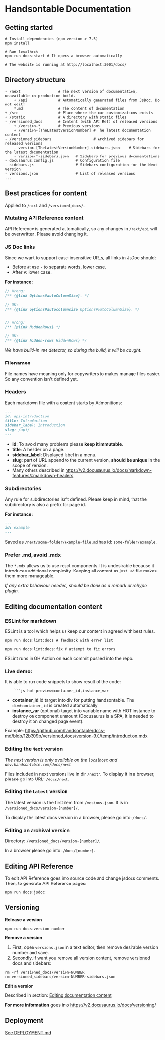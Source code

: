 # Handsontable Documentation

## Getting started

```shell script
# Install dependencies (npm version > 7.5)
npm install

# Run localhost
npm run docs:start # It opens a browser automatically

# The website is running at http://localhost:3001/docs/
```

## Directory structure

```
- /next                 # The next version of documentation, unavailable on production build.
    + /api              # Automatically generated files from JsDoc. Do not edit!
    *.md                # The content of documentation
+ /src                  # Place where the our customizations exists
+ /static               # A directory with static files
- /versioned_docs       # Content (with API Ref) of released versions
    + /version-*        # Previous versions
    + /version-[TheLatestVersionNumber] # The latest documentation content
- /versioned_sidebars                   # Archived sidebars for released versions
    - version-[TheLatestVersionNumber]-sidebars.json    # Sidebars for the latest documentation
    - version-*-sidebars.json   # Sidebars for previous documentations
- docusaurus.config.js          # Configuration file
- sidebars.js                   # Sidebars configuration for the Next version
- versions.json                 # List of released versions
...

```

## Best practices for content

Applied to `/next` and `/versioned_docs/`.

### Mutating API Reference content

API Reference is generated automatically, so any changes in `/next/api` will be overwritten. Please avoid changing it.

### JS Doc links

Since we want to support case-insensitive URLs, all links in JsDoc should:

* Before `#`: use `-` to separate words, lower case.
* After `#`: lower case.

**For instance:**

```js
// Wrong:
/** {@link Options#autoColumnSize}. */

// OK: 
/** {@link options#autocolumnsize Options#autoColumnSize}. */


// Wrong:
/** {@link HiddenRows} */

// OK:
/** {@link hidden-rows HiddenRows} */
```

*We have build-in `404` detector, so during the build, it will be caught.*

### Filenames

File names have meaning only for copywriters to makes manage files easier. So any convention isn't defined yet.

### Headers

Each markdown file with a content starts by Admonitions:

```markdown
---
id: api-introduction
title: Introduction
sidebar_label: Introduction
slug: /api/
---
```

* **id**: To avoid many problems please **keep it immutable**.
* **title**: A header on a page.
* **sidebar_label**: Displayed label in a menu.
* **slug**: part of URL append to the current version, **should be unique** in the scope of version.
* Many others described in https://v2.docusaurus.io/docs/markdown-features/#markdown-headers

### Subdirectories

Any rule for subdirectories isn't defined.
Please keep in mind, that the subdirectory is also a prefix for page id.

**For instance:**

```markdown
---
id: example
---
```

Saved as `/next/some-folder/example-file.md` has id: `some-folder/example`.

### Prefer .md, avoid .mdx

The `*.mdx` allows us to use react components. It is undesirable because it introduces additional complexity.
Keeping all content as just `.md` file makes them more manageable.

*If any extra behaviour needed, should be done as a remark or rehype plugin.*

## Editing documentation content

### ESLint for markdown

ESLint is a tool which helps us keep our content in agreed with best rules.

```shell script
npm run docs:lint:docs # feedback with error list

npm run docs:lint:docs:fix # attempt to fix errors
```

ESLint runs in GH Action on each commit pushed into the repo.

### Live demo:

It is able to run code snippets to show result of the code:

```
    ```js hot-preview=container_id,instance_var
```

* **container_id** id target into div for putting handsontable. The `div#container_id` is created automatically
* **instance_var** (optional) target into variable name with HOT instance to destroy on component unmount (Docusaurus is a SPA, it is needed to  destroy it on changed page event).

Example: https://github.com/handsontable/docs-md/blob/12b309b/versioned_docs/version-9.0/temp/introduction.mdx

### Editing the `Next` version

*The next version is only available on the `localhost` and `dev.handsontable.com/docs/next`*

Files included in next versions live in dir `/next/`.
To display it in a browser, please go into URL: `/docs/next`.

### Editing the `latest` version

The latest version is the first item from `/vesions.json`. It is in `/versioned_docs/version-[number]/`.

To display the latest docs version in a browser, please go into: `/docs/`.

### Editing an archival version

Directory: `/versioned_docs/version-[number]/`.

In a browser please go into: `/docs/[number]`.

## Editing API Reference

To edit API Reference goes into source code and change jsdocs comments. Then, to generate API Reference pages:

```shell script
npm run docs:jsdoc
```

## Versioning

**Release a version**

```shell script
npm run docs:version number
```

**Remove a version**

1. First, open `versions.json`  in a text editor, then remove desirable version number and save.
2. Secondly, if want you remove all version content, remove versioned docs and sidebars:

```shell script
rm -rf versioned_docs/version-NUMBER
rm versioned_sidebars/version-NUMBER-sidebars.json
```

**Edit a version**

Described in section: [Editing documentation content](#editing-documentation-content)

**For more information** goes into https://v2.docusaurus.io/docs/versioning/

## Deployment

[See DEPLOYMENT.md](./DEPLOYMENT.md)

